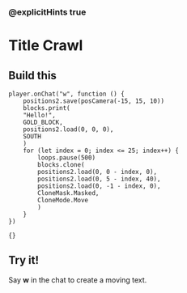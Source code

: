 ### @explicitHints true

# Title Crawl

## Build this

```block
player.onChat("w", function () {
    positions2.save(posCamera(-15, 15, 10))
    blocks.print(
    "Hello!",
    GOLD_BLOCK,
    positions2.load(0, 0, 0),
    SOUTH
    )
    for (let index = 0; index <= 25; index++) {
        loops.pause(500)
        blocks.clone(
        positions2.load(0, 0 - index, 0),
        positions2.load(0, 5 - index, 40),
        positions2.load(0, -1 - index, 0),
        CloneMask.Masked,
        CloneMode.Move
        )
    }
})
```

```template
{}
```

## Try it!

Say **w** in the chat to create a moving text.
